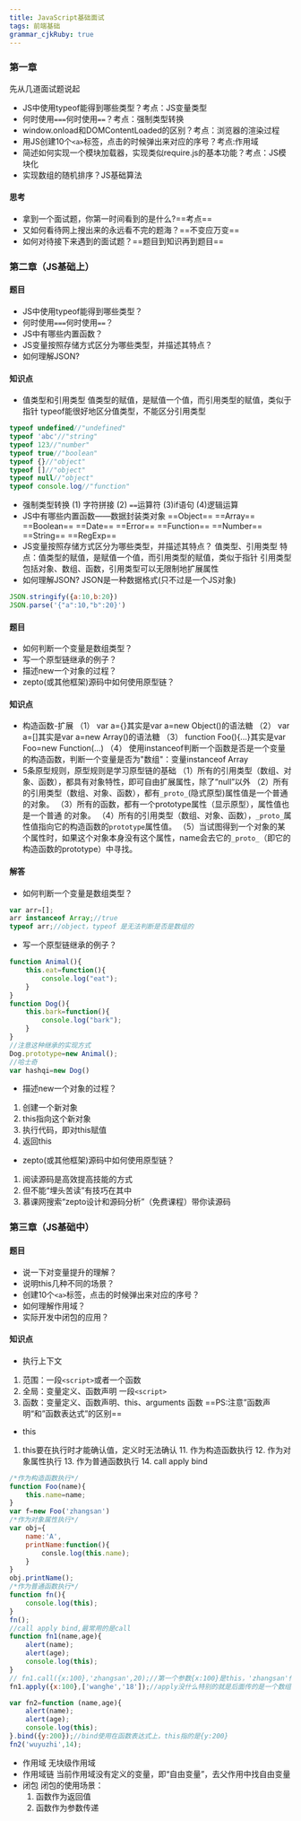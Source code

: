 ```yaml
---
title: JavaScript基础面试
tags: 前端基础
grammar_cjkRuby: true
---
```

### 第一章
先从几道面试题说起
* JS中使用typeof能得到哪些类型？考点：JS变量类型
* 何时使用`===`何时使用`==`？考点：强制类型转换
* window.onload和DOMContentLoaded的区别？考点：浏览器的渲染过程
* 用JS创建10个`<a>`标签，点击的时候弹出来对应的序号？考点:作用域
* 简述如何实现一个模块加载器，实现类似require.js的基本功能？考点：JS模块化
* 实现数组的随机排序？JS基础算法
#### 思考
* 拿到一个面试题，你第一时间<font class="he_warn">看到的是什么</font>?==考点==
* 又如何看待网上搜出来的<font class="he_warn">永远看不完</font>的题海？==不变应万变==
* 如何对待接下来遇到的面试题？==题目到知识再到题目==
### 第二章（JS基础上）
#### 题目
* JS中使用typeof能得到哪些类型？
* 何时使用`===`何时使用`==`？
* JS中有哪些内置函数？
* JS变量按照存储方式区分为哪些类型，并描述其特点？
* 如何理解JSON?
#### 知识点
* 值类型和引用类型
值类型的赋值，是赋值一个值，而引用类型的赋值，类似于指针
typeof能很好地区分值类型，不能区分引用类型
```javascript
typeof undefined//"undefined"
typeof 'abc'//"string"
typeof 123//"number"
typeof true//"boolean"
typeof {}//"object"
typeof []//"object"
typeof null//"object"
typeof console.log//"function"
```
* 强制类型转换
(1) 字符拼接
(2) `==`运算符
(3)if语句
(4)逻辑运算
* JS中有哪些内置函数——数据封装类对象
==Object==
==Array==
==Boolean==
==Date==
==Error==
==Function==
==Number==
==String==
==RegExp==
* JS变量按照存储方式区分为哪些类型，并描述其特点？
值类型、引用类型
特点：值类型的赋值，是赋值一个值，而引用类型的赋值，类似于指针
引用类型包括对象、数组、函数，引用类型可以无限制地扩展属性
* 如何理解JSON?
JSON是一种数据格式(只不过是一个JS对象)
```javascript
JSON.stringify({a:10,b:20})
JSON.parse('{"a":10,"b":20}')
```
#### 题目
* 如何判断一个变量是数组类型？
* 写一个原型链继承的例子？
* 描述new一个对象的过程？
* zepto(或其他框架)源码中如何使用原型链？
#### 知识点
* 构造函数-扩展
（1） var a={}其实是var a=new Object()的语法糖
（2） var a=[]其实是var a=new Array()的语法糖
（3） function Foo(){...}其实是var Foo=new Function(...)
（4） 使用instanceof判断一个函数是否是一个变量的构造函数，判断一个变量是否为"数组"：变量instanceof Array
* 5条原型规则，原型规则是学习原型链的基础
（1）所有的引用类型（数组、对象、函数），都具有对象特性，即可自由扩展属性，除了“null”以外
（2）所有的引用类型（数组、对象、函数），都有`_proto_`(隐式原型)属性值是一个普通的对象。
（3）所有的函数，都有一个prototype属性（显示原型），属性值也是一个普通 的对象。
（4）所有的引用类型（数组、对象、函数），`_proto_`属性值指向它的构造函数的`prototype`属性值。
（5）当试图得到一个对象的某个属性时，如果这个对象本身没有这个属性，name会去它的`_proto_`（即它的构造函数的prototype）中寻找。
#### 解答
* 如何判断一个变量是数组类型？
```javascript
var arr=[];
arr instanceof Array;//true
typeof arr;//object，typeof 是无法判断是否是数组的
```
* 写一个原型链继承的例子？
```javascript
function Animal(){
	this.eat=function(){
		console.log("eat");
	}
}
function Dog(){
	this.bark=function(){
		console.log("bark");
	}
}
//注意这种继承的实现方式
Dog.prototype=new Animal();
//哈士奇
var hashqi=new Dog()
```
* 描述new一个对象的过程？
1. 创建一个新对象
2. this指向这个新对象
3. 执行代码，即对this赋值
4. 返回this
* zepto(或其他框架)源码中如何使用原型链？
1. 阅读源码是高效提高技能的方式
2. 但不能“埋头苦读”有技巧在其中
3. 慕课网搜索“zepto设计和源码分析”（免费课程）带你读源码
### 第三章（JS基础中）
#### 题目
* 说一下对变量提升的理解？
* 说明this几种不同的场景？
* 创建10个`<a>`标签，点击的时候弹出来对应的序号？
* 如何理解作用域？
* 实际开发中闭包的应用？
#### 知识点
* 执行上下文
1. 范围：一段`<script>`或者一个函数
2. 全局：变量定义、函数声明 一段`<script>`
3. 函数：变量定义、函数声明、this、arguments   函数
==PS:注意”函数声明“和”函数表达式”的区别==
* this
1. this要在执行时才能确认值，定义时无法确认
    11. 作为构造函数执行
    12. 作为对象属性执行
    13. 作为普通函数执行
    14. call apply bind
```javascript
/*作为构造函数执行*/
function Foo(name){
	this.name=name;
}
var f=new Foo('zhangsan')
/*作为对象属性执行*/
var obj={
	name:'A',
	printName:function(){
		consle.log(this.name);
	}
}
obj.printName();
/*作为普通函数执行*/
function fn(){
	console.log(this);
}
fn();
//call apply bind,最常用的是call
function fn1(name,age){
	alert(name);
	alert(age);
	console.log(this);
}
// fn1.call({x:100},'zhangsan',20);//第一个参数{x:100}是this，'zhangsan'传给fn1函数的第一个参数name，20传给参数age
fn1.apply({x:100},['wanghe','18']);//apply没什么特别的就是后面传的是一个数组

var fn2=function (name,age){
	alert(name);
	alert(age);
	console.log(this);
}.bind({y:200});//bind使用在函数表达式上，this指的是{y:200}
fn2('wuyuzhi',14);
```
* 作用域
无块级作用域
* 作用域链
当前作用域没有定义的变量，即“自由变量”，去父作用中找自由变量
* 闭包
闭包的使用场景：
    1. 函数作为返回值
    2. 函数作为参数传递












